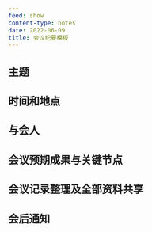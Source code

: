 ```yaml
---
feed: show
content-type: notes
date: 2022-06-09
title: 会议纪要模板
---
```


## 主题

## 时间和地点

## 与会人

## 会议预期成果与关键节点

## 会议记录整理及全部资料共享

## 会后通知
